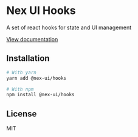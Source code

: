 # Nex UI Hooks

<!-- [![npm](https://img.shields.io/npm/dm/@mantine/hooks)](https://www.npmjs.com/package/@mantine/hooks) -->

A set of react hooks for state and UI management

[View documentation](https://nex-ui.dev/)

## Installation

```bash
# With yarn
yarn add @nex-ui/hooks

# With npm
npm install @nex-ui/hooks
```

## License

MIT
